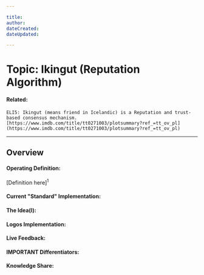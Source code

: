 ```yaml
---

title:
author:
dateCreated:
dateUpdated:

---
```


# Topic: Ikingut (Reputation Algorithm)
#### Related: 
`ELI5: Ikingut (means friend in Icelandic) is a Reputation and trust-based consensus mechanism.
[https://www.imdb.com/title/tt0271003/plotsummary?ref_=tt_ov_pl](https://www.imdb.com/title/tt0271003/plotsummary?ref_=tt_ov_pl)`

---

## Overview

#### Operating Definition:
[Definition here]<sup>1</sup>

#### Current "Standard" Implementation:


#### The Idea(l):


#### Logos Implementation:


#### Live Feedback:


#### IMPORTANT Differentiators:


#### Knowledge Share: